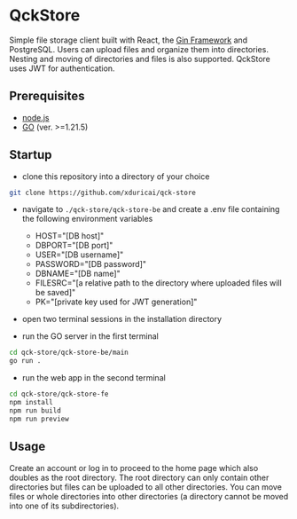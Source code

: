 # QckStore

Simple file storage client built with React, the [Gin Framework](https://gin-gonic.com/docs/) and PostgreSQL. Users can upload files and organize them into directories. Nesting and moving of directories and files is also supported. QckStore uses JWT for authentication.

## Prerequisites
- [node.js](https://nodejs.org/en)
- [GO](https://go.dev/doc/install) (ver. >=1.21.5) 

## Startup

- clone this repository into a directory of your choice 
```bash
git clone https://github.com/xduricai/qck-store
```
- navigate to `./qck-store/qck-store-be` and create a .env file containing the following environment variables 
    - HOST="[DB host]"
    - DBPORT="[DB port]"
    - USER="[DB username]"
    - PASSWORD="[DB password]"
    - DBNAME="[DB name]"   
    - FILESRC="[a relative path to the directory where uploaded files will be saved]"
    - PK="[private key used for JWT generation]"

- open two terminal sessions in the installation directory 
- run the GO server in the first terminal
```bash
cd qck-store/qck-store-be/main
go run .
```
- run the web app in the second terminal
```bash
cd qck-store/qck-store-fe
npm install
npm run build
npm run preview
```

## Usage 

Create an account or log in to proceed to the home page which also doubles as the root directory. The root directory can only contain other directories but files can be uploaded to all other directories. You can move files or whole directories into other directories (a directory cannot be moved into one of its subdirectories).  